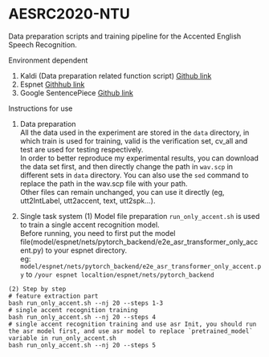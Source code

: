 # AESRC2020-NTU

Data preparation scripts and training pipeline for the Accented English Speech Recognition.

Environment dependent
  1. Kaldi (Data preparation related function script) [Github link](https://github.com/kaldi-asr/kaldi)
  2. Espnet  [Githhub link](https://github.com/espnet/espnet)
  3. Google SentencePiece  [Github link](https://github.com/google/sentencepiece)
  
Instructions for use
  1. Data preparation<br>
    All the data used in the experiment are stored in the `data` directory, in which train is used for training, valid is the verification set, cv_all and test are used for testing respectively.<br>
    In order to better reproduce my experimental results, you can download the data set first, and then directly change the path in `wav.scp` in different sets in `data` directory.
    You can also use the `sed` command to replace the path in the wav.scp file with your path.<br>
    Other files can remain unchanged, you can use it directly (eg, utt2IntLabel, utt2accent, text, utt2spk...).

  2. Single task system
    (1) Model file preparation
    `run_only_accent.sh` is used to train a single accent recognition model.<br>
    Before running, you need to first put the model file(model/espnet/nets/pytorch_backend/e2e_asr_transformer_only_accent.py) to your espnet directory.<br>
    eg:  `model/espnet/nets/pytorch_backend/e2e_asr_transformer_only_accent.py` to `/your espnet localtion/espnet/nets/pytorch_backend` <br>

    (2) Step by step
    # feature extraction part
    bash run_only_accent.sh --nj 20 --steps 1-3
    # single accent recognition training
    bash run_only_accent.sh --nj 20 --steps 4
    # single accent recognition training and use asr Init, you should run the asr model first, and use asr model to replace `pretrained_model` variable in run_only_accent.sh
    bash run_only_accent.sh --nj 20 --steps 5
    
    
 
    
    
